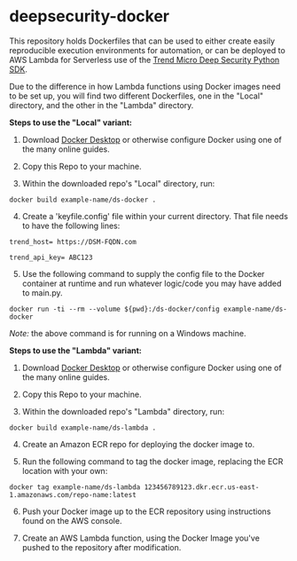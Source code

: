 # deepsecurity-docker
This repository holds Dockerfiles that can be used to either create easily reproducible execution environments for automation, or can be deployed to AWS Lambda for Serverless use of the [Trend Micro Deep Security Python SDK](https://automation.deepsecurity.trendmicro.com/article/20_0/python/ "Trend Micro Deep Security Python SDK"). 

Due to the difference in how Lambda functions using Docker images need to be set up, you will find two different Dockerfiles, one in the "Local" directory, and the other in the "Lambda" directory. 

**Steps to use the "Local" variant:**
1. Download [Docker Desktop](https://www.docker.com/products/docker-desktop/ "Docker Desktop") or otherwise configure Docker using one of the many online guides. 

2. Copy this Repo to your machine. 

3. Within the downloaded repo's "Local" directory, run:

`docker build example-name/ds-docker .`

4. Create a 'keyfile.config' file within your current directory. That file needs to have the following lines:

`trend_host= https://DSM-FQDN.com`

`trend_api_key= ABC123`

5. Use the following command to supply the config file to the Docker container at runtime and run whatever logic/code you may have added to main.py. 

`docker run -ti --rm --volume ${pwd}:/ds-docker/config example-name/ds-docker`

*Note:* the above command is for running on a Windows machine.

**Steps to use the "Lambda" variant:**
1. Download [Docker Desktop](https://www.docker.com/products/docker-desktop/ "Docker Desktop") or otherwise configure Docker using one of the many online guides. 

2. Copy this Repo to your machine. 

3. Within the downloaded repo's "Lambda" directory, run:

`docker build example-name/ds-lambda .`

4. Create an Amazon ECR repo for deploying the docker image to. 

5. Run the following command to tag the docker image, replacing the ECR location with your own:

`docker tag example-name/ds-lambda 123456789123.dkr.ecr.us-east-1.amazonaws.com/repo-name:latest`

6. Push your Docker image up to the ECR repository using instructions found on the AWS console. 

7. Create an AWS Lambda function, using the Docker Image you've pushed to the repository after modification. 
